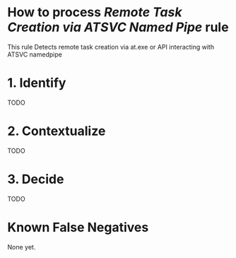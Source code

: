 # How to process *Remote Task Creation via ATSVC Named Pipe* rule
This rule Detects remote task creation via at.exe or API interacting with ATSVC namedpipe

# 1. Identify
TODO

# 2. Contextualize
TODO

# 3. Decide
TODO

# Known False Negatives
None yet.
